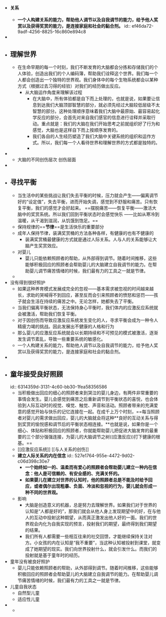 - #### 关系
	- **一个人构建关系的能力，帮助他人调节以及自我调节的能力，给予他人奖赏以及获得奖赏的能力，是连接家庭和社会的黏合剂。**
	  id:: ef46da72-9adf-4256-8825-16c860e894c8
-
- ## 理解世界
	- 在生命早期的每一个时刻，我们不断发育的大脑都会分拣和存储我们的个人体验，创造出我们的个人编码簿，帮助我们诠释这个世界。我们每一个人都会创造出一个独特的世界观。我们身体中的每个生物系统都会以某种方式（根据过去习得的经验）对我们的经历做出反应。
		- 从大脑运作角度来理解该过程
			- 在大脑中，所有体验都是自下而上处理的，也就是说，如果要让信息到达我们大脑顶部智慧的部分，就必须先经过大脑较低层级不太智慧的部分。这种处理顺序意味着我们大脑中最原始、最容易起化学反应的部分，会首先对来自我们感官的信息进行诠释并采取行动。重点就是：我们的大脑在我们开始思考之前就组织好了行为和感觉，大脑也是这样自下而上按顺序发育的。
			- 我们各自的人生经历塑造了我们大脑中关键系统的组织和运作方式。所以，我们每一个人看待世界和理解世界的方式都是独特的。
			-
-
	- 大脑的不同创伤层次 创伤层面
-
- ## 寻找平衡
	- 当生活中的某些挑战让我们失去平衡的时候，压力就会产生——偏离调节好的“设定值”，失去平衡，进而开始失调，感觉到不舒服和痛苦。只有恢复平衡，我们的感觉才会好起来。 ==摆脱痛苦——恢复平衡——激活大脑中的奖赏系统。所以我们回到平衡状态时会感觉快乐  ——比如从寒冷到温暖，从干渴到滋润，从饥饿到饱足。==
	- 保持规律的==**节律**==是生活快乐的重要部分
	- 成年人保持节律，装满奖赏桶的方法各种各样，有健康的也有不健康的
		- 装满奖赏桶最健康的方式就是通过人际关系。人与人的关系能够让大脑产生奖赏效应。
	- 对婴儿
		- 婴儿只能依赖照顾者的帮助，从外部得到调节。随着时间推移，这些能够积极回应的照顾者会帮助婴儿的大脑建立自我调节的能力。在帮助婴儿调节痛苦情绪的时候，我们最有力的工具之一就是节律。
	-
- 没有得到很好照护
	- 如果这种养育模式发展成完全的忽视——基本需求被忽视的时间越来越长，求助的哭喊得不到回应，甚至反而会引来照顾者的愤怒和惩罚——孩子就会生活在持续的痛苦之中。无论怎样，她都失去了平衡。
	- 当我们偏离平衡状态，无法保持身心平衡时，我们体内的应激反应系统就会被激活，帮助我们恢复平衡。
	- 对于因创伤而导致应激反应系统发生变化的人，寻求平衡会成为一种令人精疲力竭的挑战。因此发展出不健康的人格和行为
	- 那么婴儿的应激反应系统就会以长期持续和不可预见的模式被激活，逐渐发生调节紊乱，导致一些重要系统的敏感化。
	- 一个人构建关系的能力，帮助他人调节以及自我调节的能力，给予他人奖赏以及获得奖赏的能力，是连接家庭和社会的黏合剂。
-
- ## 童年接受良好照顾
  id:: 6314359d-3131-4c60-bb30-1fea58356586
	- 当积极做出回应的细心的照顾者来到哭泣的婴儿身边，有两件非常重要的事情会发生。婴儿会感觉到痛苦之后重新调节到平衡状态的喜悦，也会体验到人际互动时的视觉、嗅觉、触觉、声音和活动。照顾者带来的充满爱意的感觉开始与快乐的记忆连接在一起。在成千上万个时刻，==每当照顾者对婴儿的需求做出回应，婴儿的大脑就会将这种**良好的互动关系与得到奖赏的愉悦感和调节后的平衡状态相连接。**也就是说，如果你是一个细心、体贴和积极回应的照顾者，你就能帮助婴儿把促进大脑发育的最重要的三个部分强强连接，为婴儿的大脑调节之树((应激反应))打下健康的根基。==
	- [[应激反应系统]] [[与人关系的创伤]]
	- **建立人际关系的内在信念**
	  id:: 527e1764-955e-4472-9d02-c06d398c30e7
		- **一个始终如一的、温柔而有爱心的照顾者会帮助婴儿建立一种内在信念：他人是可信赖的、有安全感的、充满关怀的。**
		- **如果婴儿在建立对世界的认知时，他的照顾者总是不能及时给予回应，或者偶尔出现粗暴、负面、冷淡和忽视的行为，婴儿就会形成一种不同的世界观。**
	- 影响
		- 大脑是创造意义的机器，总是努力去理解世界。如果我们对于世界的认知是“人都是好的”，那我们就会从他人身上发现期望中的好，在与他人的互动中投射这种期望，从而真正激发出他人好的一面。我们的世界观会内化为自我实现的预言，投射我们的期望，最终得到我们期望的结果。
		- 我们所有人都需要一些相互往来的社交回馈，才能继续保持关注对方。小女孩的内在认知是“我不重要”，当这种认知被投射到课堂，就变成了她期望的现实。我们向世界投射什么，就会引发什么。而我们的投射就是基于童年时的经历。
- 童年没有被良好照护
	- 婴儿只能依赖照顾者的帮助，从外部得到调节。随着时间推移，这些能够积极回应的照顾者会帮助婴儿的大脑建立自我调节的能力。在帮助婴儿调节痛苦情绪的时候，我们最有力的工具之一就是节律。
- 儿童自我状态
	- 自然型儿童
	- 适应性儿童
-
	-